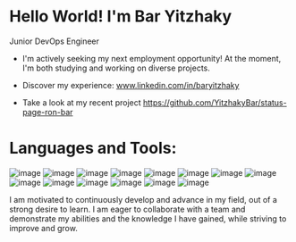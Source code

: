 # Hello World! I'm Bar Yitzhaky

Junior DevOps Engineer

* I'm actively seeking my next employment opportunity!
  At the moment, I'm both studying and working on diverse projects.
  
* Discover my experience:
  www.linkedin.com/in/baryitzhaky

* Take a look at my recent project
  https://github.com/YitzhakyBar/status-page-ron-bar
  
 
 # Languages and Tools:
 
![image](https://user-images.githubusercontent.com/123241700/227771792-519711bd-f96d-4b16-be58-ec86e2823a5b.png)
![image](https://user-images.githubusercontent.com/123241700/227771888-4295ba78-bb5a-435f-a577-f9c722dc01b0.png)
![image](https://user-images.githubusercontent.com/123241700/227771909-82235224-20ae-4811-b419-d665ffbec01c.png)
![image](https://user-images.githubusercontent.com/123241700/227771928-c20e17e1-5fd9-43e5-819a-286c97d531ae.png)
![image](https://user-images.githubusercontent.com/123241700/227771949-ce30ad3d-a57d-487c-b762-888bc5e8861c.png)
![image](https://user-images.githubusercontent.com/123241700/227771964-0c533eed-0c04-42dc-a8aa-d8648fa50368.png)
![image](https://user-images.githubusercontent.com/123241700/227771992-17f90223-6444-4be1-a094-540126a132fa.png)
![image](https://user-images.githubusercontent.com/123241700/227772007-76a318c5-f7ed-4fac-8945-501ecfe551d8.png)
![image](https://user-images.githubusercontent.com/123241700/227772023-67674d19-be9d-4dbe-98bf-c1332c622153.png)
![image](https://user-images.githubusercontent.com/123241700/227772045-0ede2bce-ffc5-47f0-b1cd-c6673b0f6f2d.png)
![image](https://user-images.githubusercontent.com/123241700/227772064-9708ca29-14d0-486b-aa8d-7fdb26619c0b.png)
![image](https://user-images.githubusercontent.com/123241700/227772100-f37af245-34fe-45a5-9dc5-f597c64e7349.png)
![image](https://user-images.githubusercontent.com/123241700/227772142-9cec068c-a302-4144-8f7c-c3fc7d38fca4.png)
![image](https://user-images.githubusercontent.com/123241700/227772162-e01adf88-133a-495d-9e94-99fdbd0d1734.png)


I am motivated to continuously develop and advance in my field, out of a strong desire to learn. I am eager to collaborate with a team and demonstrate my abilities and the knowledge I have gained, while striving to improve and grow.










